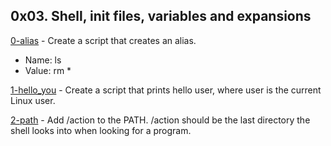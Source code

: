 ## 0x03. Shell, init files, variables and expansions

[0-alias](./0-alias) - Create a script that creates an alias.

- Name: ls
- Value: rm \*

[1-hello_you](./1-hello_you) - Create a script that prints hello user, where user is the current Linux user.

[2-path](./2-path) - Add /action to the PATH. /action should be the last directory the shell looks into when looking for a program.
